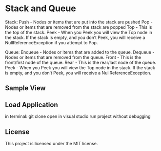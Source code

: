 # Stack and Queue
Stack: 
Push - Nodes or items that are put into the stack are pushed
Pop - Nodes or items that are removed from the stack are popped
Top - This is the top of the stack.
Peek - When you Peek you will view the Top node in the stack. If the stack is empty, and you don’t Peek, you will receive a NullReferenceException if you attempt to Pop.

Queue:
Enqueue - Nodes or items that are added to the queue.
Dequeue - Nodes or items that are removed from the queue.
Front - This is the front/first node of the queue.
Rear - This is the rear/last node of the queue.
Peek - When you Peek you will view the Top node in the stack. If the stack is empty, and you don’t Peek, you will receive a NullReferenceException.
## Sample View

## Load Application
in terminal: git clone open in visual studio run project without debugging
## License
This project is licensed under the MIT license.
